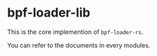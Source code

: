 # bpf-loader-lib

This is the core implemention of `bpf-loader-rs`.

You can refer to the documents in every modules.
